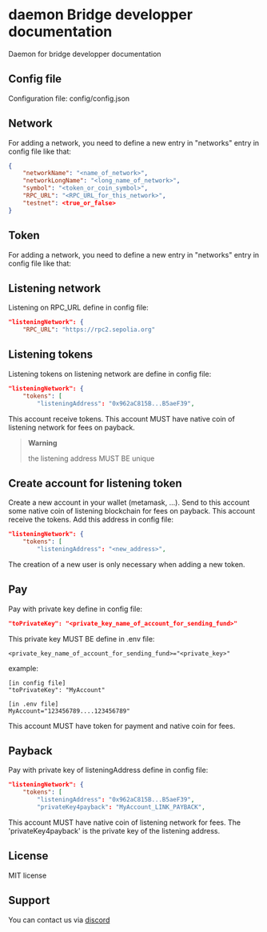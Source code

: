 # daemon Bridge developper documentation
Daemon for bridge developper documentation

## Config file
Configuration file: config/config.json

## Network
For adding a network, you need to define a new entry in "networks" entry in config file like that:

```json
{
	"networkName": "<name_of_network>", 
	"networkLongName": "<long_name_of_network>",
	"symbol": "<token_or_coin_symbol>",
	"RPC_URL": "<RPC_URL_for_this_network>",
	"testnet": <true_or_false>
}
```

## Token
For adding a network, you need to define a new entry in "networks" entry in config file like that:


## Listening network

Listening on RPC_URL define in config file:
```json
"listeningNetwork": {
    "RPC_URL": "https://rpc2.sepolia.org"
```

## Listening tokens

Listening tokens on listening network are define in config file:
```json
"listeningNetwork": {
    "tokens": [
		"listeningAddress": "0x962aC815B...B5aeF39",
```
This account receive tokens.
This account MUST have native coin of listening network for fees on payback.

> **Warning**
>
> the listening address MUST BE unique

## Create account for listening token
Create a new account in your wallet (metamask, ...).
Send to this account some native coin of listening blockchain for fees on payback.
This account receive the tokens.
Add this address in config file:
```json
"listeningNetwork": {
    "tokens": [
		"listeningAddress": "<new_address>",
```
The creation of a new user is only necessary when adding a new token.

## Pay
Pay with private key define in config file:
```json
"toPrivateKey": "<private_key_name_of_account_for_sending_fund>"
```
This private key MUST BE define in .env file:
```
<private_key_name_of_account_for_sending_fund>="<private_key>"
```

example:
```
[in config file]
"toPrivateKey": "MyAccount"

[in .env file]
MyAccount="123456789....123456789"
```
This account MUST have token for payment and native coin for fees.

## Payback
Pay with private key of listeningAddress define in config file:

```json
"listeningNetwork": {
    "tokens": [
        "listeningAddress": "0x962aC815B...B5aeF39",
		"privateKey4payback": "MyAccount_LINK_PAYBACK",
```
This account MUST have native coin of listening network for fees.
The 'privateKey4payback' is the private key of the listening address.

## License

MIT license


## Support

You can contact us via [discord](https://discord.com/channels/753223385948880961/1224720192488210584)
